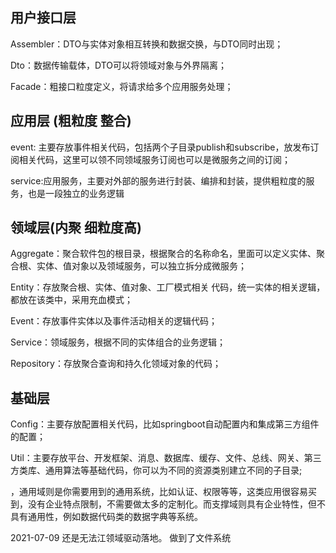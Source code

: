 ## 用户接口层

Assembler：DTO与实体对象相互转换和数据交换，与DTO同时出现；

Dto：数据传输载体，DTO可以将领域对象与外界隔离；

Facade：粗接口粒度定义，将请求给多个应用服务处理；

## 应用层 (粗粒度 整合) 

event: 主要存放事件相关代码，包括两个子目录publish和subscribe，放发布订阅相关代码，这里可以领不同领域服务订阅也可以是微服务之间的订阅；

service:应用服务，主要对外部的服务进行封装、编排和封装，提供粗粒度的服务，也是一段独立的业务逻辑

## 领域层(内聚 细粒度高)

Aggregate：聚合软件包的根目录，根据聚合的名称命名，里面可以定义实体、聚合根、实体、值对象以及领域服务，可以独立拆分成微服务；

Entity：存放聚合根、实体、值对象、工厂模式相关 代码，统一实体的相关逻辑，都放在该类中，采用充血模式；

Event：存放事件实体以及事件活动相关的逻辑代码；

Service：领域服务，根据不同的实体组合的业务逻辑；

Repository：存放聚合查询和持久化领域对象的代码；

## 基础层

Config：主要存放配置相关代码，比如springboot自动配置内和集成第三方组件的配置；

Util：主要存放平台、开发框架、消息、数据库、缓存、文件、总线、网关、第三方类库、通用算法等基础代码，你可以为不同的资源类别建立不同的子目录;

 ，通用域则是你需要用到的通用系统，比如认证、权限等等，这类应用很容易买到，没有企业特点限制，不需要做太多的定制化。而支撑域则具有企业特性，但不具有通用性，例如数据代码类的数据字典等系统。
 
 2021-07-09 还是无法江领域驱动落地。   做到了文件系统